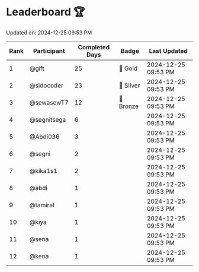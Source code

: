 # Leaderboard 🏆

Updated on: 2024-12-25 09:53 PM

| Rank | Participant       | Completed Days | Badge      | Last Updated         |
|------|-------------------|----------------|------------|----------------------|
| 1    | @gift             | 25             | 🏅 Gold     | 2024-12-25 09:53 PM |
| 2    | @sidocoder        | 23             | 🥈 Silver   | 2024-12-25 09:53 PM |
| 3    | @sewasewT7        | 12             | 🥉 Bronze   | 2024-12-25 09:53 PM |
| 4    | @segnitsega       | 6              |            | 2024-12-25 09:53 PM |
| 5    | @Abdi036          | 3              |            | 2024-12-25 09:53 PM |
| 6    | @segni            | 2              |            | 2024-12-25 09:53 PM |
| 7    | @kika1s1          | 2              |            | 2024-12-25 09:53 PM |
| 8    | @abdi             | 1              |            | 2024-12-25 09:53 PM |
| 9    | @tamirat          | 1              |            | 2024-12-25 09:53 PM |
| 10   | @kiya             | 1              |            | 2024-12-25 09:53 PM |
| 11   | @sena             | 1              |            | 2024-12-25 09:53 PM |
| 12   | @kena             | 1              |            | 2024-12-25 09:53 PM |
